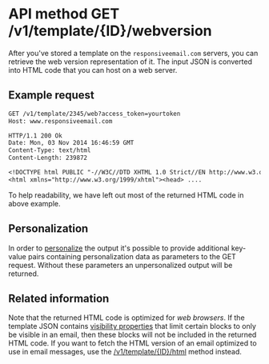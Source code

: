 # API method GET /v1/template/{ID}/webversion

After you've stored a template on the `responsiveemail.com` servers, you can retrieve the
web version representation of it. The input JSON is converted into HTML code that you
can host on a web server.

## Example request

```txt
GET /v1/template/2345/web?access_token=yourtoken
Host: www.responsiveemail.com

HTTP/1.1 200 Ok
Date: Mon, 03 Nov 2014 16:46:59 GMT
Content-Type: text/html
Content-Length: 239872

<!DOCTYPE html PUBLIC "-//W3C//DTD XHTML 1.0 Strict//EN http://www.w3.org/TR/xhtml1/DTD/xhtml1-strict.dtd">
<html xmlns="http://www.w3.org/1999/xhtml"><head> ....
```

To help readability, we have left out most of the returned HTML code in above example.

## Personalization

In order to [personalize](copernica-docs:ResponsiveEmail/personalization) the output it's possible to
provide additional key-value pairs containing personalization data as parameters
to the GET request. Without these parameters an unpersonalized output will be returned.

## Related information

Note that the returned HTML code is optimized for *web browsers*. If the template JSON contains
[visibility properties](copernica-docs:ResponsiveEmail/json/property-visibility) that limit
certain blocks to only be visible in an email, then these blocks will not be included in the
returned HTML code. If you want to fetch the HTML version of an email optimized to use in
email messages, use the [/v1/template/{ID}/html](copernica-docs:ResponsiveEmail/api/get-template-html) method instead.